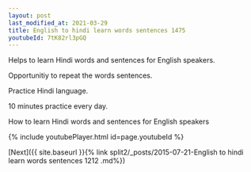 ```yaml
---
layout: post
last_modified_at: 2021-03-29
title: English to hindi learn words sentences 1475 
youtubeId: 7tK82rl3pGQ
---
```

 
 
Helps to learn Hindi words and sentences for English speakers.

Opportunitiy to repeat the words sentences. 

Practice Hindi language. 
 
10 minutes practice every day. 
 
How to learn Hindi words and sentences for English speakers 
 
{% include youtubePlayer.html id=page.youtubeId %}
 
 
[Next]({{ site.baseurl }}{% link  split2/_posts/2015-07-21-English to hindi learn words sentences 1212 .md%})
 
